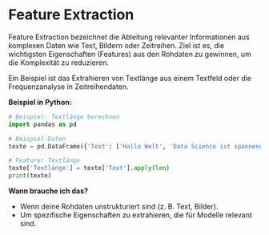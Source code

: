 # Feature Extraction

Feature Extraction bezeichnet die Ableitung relevanter Informationen aus komplexen Daten wie Text, Bildern oder Zeitreihen. Ziel ist es, die wichtigsten Eigenschaften (Features) aus den Rohdaten zu gewinnen, um die Komplexität zu reduzieren.

Ein Beispiel ist das Extrahieren von Textlänge aus einem Textfeld oder die Frequenzanalyse in Zeitreihendaten.

**Beispiel in Python:**
```python
# Beispiel: Textlänge berechnen
import pandas as pd

# Beispiel-Daten
texte = pd.DataFrame({'Text': ['Hallo Welt', 'Data Science ist spannend', 'Python macht Spaß']})

# Feature: Textlänge
texte['Textlänge'] = texte['Text'].apply(len)
print(texte)
```

**Wann brauche ich das?**
- Wenn deine Rohdaten unstrukturiert sind (z. B. Text, Bilder).
- Um spezifische Eigenschaften zu extrahieren, die für Modelle relevant sind.

